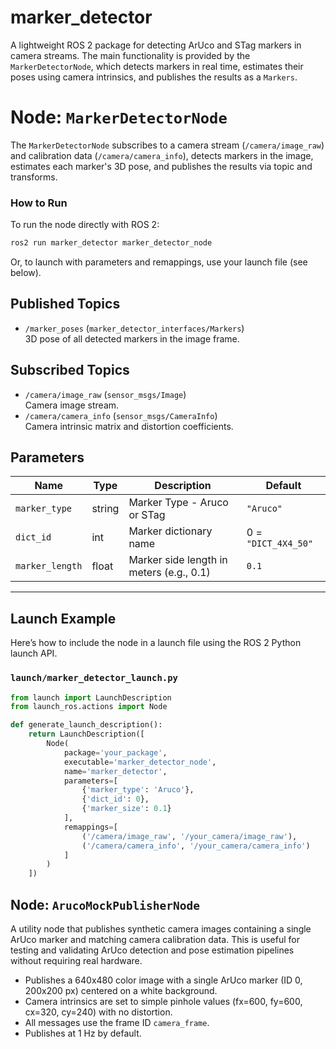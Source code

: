 # marker_detector

A lightweight ROS 2 package for detecting ArUco and STag markers in camera streams. The main functionality is provided by the `MarkerDetectorNode`, which detects markers in real time, estimates their poses using camera intrinsics, and publishes the results as a `Markers`.

# Node: `MarkerDetectorNode`

The `MarkerDetectorNode` subscribes to a camera stream (`/camera/image_raw`) and calibration data (`/camera/camera_info`), detects markers in the image, estimates each marker's 3D pose, and publishes the results via topic and transforms.

### How to Run

To run the node directly with ROS 2:

```sh
ros2 run marker_detector marker_detector_node
```

Or, to launch with parameters and remappings, use your launch file (see below).

## Published Topics

- `/marker_poses` (`marker_detector_interfaces/Markers`)  
  3D pose of all detected markers in the image frame.

## Subscribed Topics

- `/camera/image_raw` (`sensor_msgs/Image`)  
  Camera image stream.
- `/camera/camera_info` (`sensor_msgs/CameraInfo`)  
  Camera intrinsic matrix and distortion coefficients.

## Parameters

| Name             | Type   | Description                                                    | Default         |
|------------------|--------|----------------------------------------------------------------|-----------------|
| `marker_type`  | string | Marker Type - Aruco or STag | `"Aruco"` |
| `dict_id`  | int | Marker dictionary name | 0 = `"DICT_4X4_50"` |
| `marker_length`  | float  | Marker side length in meters (e.g., 0.1)                       | `0.1`           |
---

## Launch Example

Here’s how to include the node in a launch file using the ROS 2 Python launch API.

### `launch/marker_detector_launch.py`

```python
from launch import LaunchDescription
from launch_ros.actions import Node

def generate_launch_description():
    return LaunchDescription([
        Node(
            package='your_package',
            executable='marker_detector_node',
            name='marker_detector',
            parameters=[
                {'marker_type': 'Aruco'},
                {'dict_id': 0},
                {'marker_size': 0.1}
            ],
            remappings=[
                ('/camera/image_raw', '/your_camera/image_raw'),
                ('/camera/camera_info', '/your_camera/camera_info')
            ]
        )
    ])
```

## Node: `ArucoMockPublisherNode`

A utility node that publishes synthetic camera images containing a single ArUco marker and matching camera calibration data. This is useful for testing and validating ArUco detection and pose estimation pipelines without requiring real hardware.

- Publishes a 640x480 color image with a single ArUco marker (ID 0, 200x200 px) centered on a white background.
- Camera intrinsics are set to simple pinhole values (fx=600, fy=600, cx=320, cy=240) with no distortion.
- All messages use the frame ID `camera_frame`.
- Publishes at 1 Hz by default.



